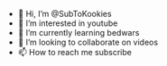- 👋 Hi, I’m @SubToKookies
- 👀 I’m interested in youtube
- 🌱 I’m currently learning bedwars
- 💞️ I’m looking to collaborate on videos
- 📫 How to reach me subscribe 

<!---
SubToKookies/SubToKookies is a ✨ special ✨ repository because its `README.md` (this file) appears on your GitHub profile.
You can click the Preview link to take a look at your changes.
--->
